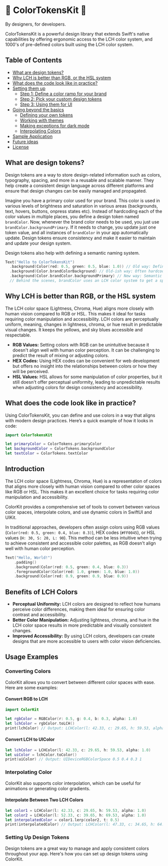 # 🌈 ColorTokensKit 🌈
By designers, for developers. 

ColorTokensKit is a powerful design library that extends Swift's native capabilities by offering ergonomic access to the LCH color system, and 1000's of pre-defined colors built using the LCH color system. 

## Table of Contents
- [What are design tokens?](#what-are-design-tokens)
- [Why LCH is better than RGB, or the HSL system](#why-lch-is-better-than-rgb-or-the-hsl-system)
- [What does the code look like in practice?](#what-does-the-code-look-like-in-practice)
- [Setting them up](#setting-them-up)
  - [Step 1: Define a color ramp for your brand](#step-1-define-a-color-ramp-for-your-brand)
  - [Step 2: Pick your custom design tokens](#step-2-pick-your-custom-design-tokens)
  - [Step 3: Using them for UI](#step-3-using-them-for-ui)
- [Going beyond the basics](#going-beyond-the-basics)
  - [Defining your own tokens](#defining-your-own-tokens)
  - [Working with themes](#working-with-themes)
  - [Making exceptions for dark mode](#making-exceptions-for-dark-mode)
  - [Interpolating Colors](#interpolating-colors)
- [Sample Application](#sample-application)
- [Future ideas](#future-ideas)
- [License](#license)

<!-- Table of contents look good. Rest needs work. -->

## What are design tokens?
Design tokens are a way to store design-related information such as colors, typography, spacing, and more in a reusable and scalable manner. They help create a consistent design language across different platforms and ensure that design changes can be easily managed and propagated.

Imagine you have a primary color used for your brand. This color is used in various levels of brightness and saturation in various areas (backgrounds, text, hovers, buttons, onpress states etc).  Instead of hardcoding each of the color values in multiple places, you define a design token named `brandColor`. Now, whenever the brand color needs to be used, you just use `brandColor.backgroundPrimary`. If it needs to change, you update just one token value, and all instances of `brandColor` in your app automatically update. Design tokens ensure consistency and make it easier to maintain and update your design system.

Design tokens also help with defining a semantic naming system. 
```swift
Text("Hello to ColorTokensKit")
  .background(Color(red: 0.5, green: 0.5, blue: 1.0)) // Old way: Defining colors inline
  .background(Color.brandColorBackground) // Old-ish way: Often hardcoded many values. Changing various values associated with brandColor is hard and impractical.
  .background(Color.brandColor.backgroundPrimary) // New way: Semantic naming that enables reusabusability and predictability. 
  // Behind the scenes, brandColor uses an LCH color system to get a specific color. It gets the "hue" value from `brandColor` and calculates an accessibile background according to a few defined primitives.
```

## Why LCH is better than RGB, or the HSL system
The LCH color space (Lightness, Chroma, Hue) aligns more closely with human vision compared to RGB or HSL. This makes it ideal for tasks requiring color manipulation and accessibility. LCH colors are perceptually uniform, meaning, changes in lightness, chroma, or hue result in predictable visual changes. It keeps the yellows, and sky blues accessible and respectable.

- **RGB Values:** Setting colors with RGB can be unintuitive because it doesn't align well with human color perception. It can be challenging to predict the result of mixing or adjusting colors.
- **HEX Codes:** Using HEX codes can be convenient for web development but offers no insight into the relationships between colors or how they will be perceived.
- **HSL Values:** HSL allows for some manipulation of color properties, but it still doesn't offer perceptual uniformity, leading to unpredictable results when adjusting colors for design consistency and accessibility.

## What does the code look like in practice?
Using ColorTokensKit, you can define and use colors in a way that aligns with modern design practices. Here’s a quick example of how it looks in code:

```swift
import ColorTokensKit

let primaryColor = ColorTokens.primaryColor
let backgroundColor = ColorTokens.backgroundColor
let textColor = ColorTokens.textColor
```

## Introduction
The LCH color space (Lightness, Chroma, Hue) is a representation of colors that aligns more closely with human vision compared to other color spaces like RGB or HSL. This makes it an excellent choice for tasks requiring color manipulation and accessibility.

ColorKit provides a comprehensive set of tools to convert between various color spaces, interpolate colors, and use dynamic colors in SwiftUI and UIKit.
                                                                                                                            
In traditional approaches, developers often assign colors using RGB values (`Color(red: 0.5, green: 0.4, blue: 0.3)`), HEX codes (`#FF0045`), or HSL values (`H: 30, S: 20, L: 90`). This method can be less intuitive when trying to achieve consistent and accessible color palettes, as RGB doesn't align well with human color perception.

```swift
Text("Hello, World!")
    .padding()
    .background(Color(red: 0.5, green: 0.4, blue: 0.3))
    .foregroundColor(Color(red: 1.0, green: 1.0, blue: 1.0))
    .background(Color(red: 0.9, green: 0.9, blue: 0.9))
```

## Benefits of LCH Colors
- **Perceptual Uniformity:** LCH colors are designed to reflect how humans perceive color differences, making them ideal for ensuring color contrast and accessibility.
- **Better Color Manipulation:** Adjusting lightness, chroma, and hue in the LCH color space results in more predictable and visually consistent changes.
- **Improved Accessibility:** By using LCH colors, developers can create designs that are more accessible to users with color vision deficiencies.

## Usage Examples

### Converting Colors
ColorKit allows you to convert between different color spaces with ease. Here are some examples:

#### Convert RGB to LCH
```swift
import ColorKit

let rgbColor = RGBColor(r: 0.5, g: 0.4, b: 0.3, alpha: 1.0)
let lchColor = rgbColor.toLCH()
print(lchColor) // Output: LCHColor(l: 42.33, c: 29.65, h: 59.53, alpha: 1.0)
```

#### Convert LCH to UIColor
```swift
let lchColor = LCHColor(l: 42.33, c: 29.65, h: 59.53, alpha: 1.0)
let uiColor = lchColor.toColor()
print(uiColor) // Output: UIDeviceRGBColorSpace 0.5 0.4 0.3 1
```

### Interpolating Color
ColorKit also supports color interpolation, which can be useful for animations or generating color gradients.

#### Interpolate Between Two LCH Colors
```swift
let color1 = LCHColor(l: 42.33, c: 29.65, h: 59.53, alpha: 1.0)
let color2 = LCHColor(l: 52.33, c: 39.65, h: 69.53, alpha: 1.0)
let interpolatedColor = color1.lerp(color2, t: 0.5)
print(interpolatedColor) // Output: LCHColor(l: 47.33, c: 34.65, h: 64.53, alpha: 1.0)
```


### Setting Up Design Tokens
Design tokens are a great way to manage and apply consistent colors throughout your app. Here's how you can set up design tokens using ColorKit.
